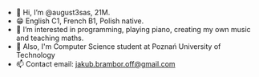 - 👋 Hi, I’m @august3sas, 21M.
- 😁 English C1, French B1, Polish native.
- 👀 I’m interested in programming, playing piano, creating my own music and teaching maths.
- 🌱 Also, I'm Computer Science student at Poznań University of Technology
- 📫 Contact email: jakub.brambor.off@gmail.com

